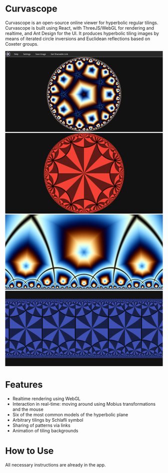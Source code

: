 # Curvascope
Curvascope is an open-source online viewer for hyperbolic regular tilings.  Curvascope is built
using React, with ThreeJS/WebGL for rendering and realtime, and Ant Design for the UI. It produces
hyperbolic tiling images by means of iterated circle inversions and Euclidean reflections based on
Coxeter groups. 

![Program view](/sample_images/screenshot.png)
![A red {8, 8} hyperbolic tiling with fundamental triangles in the Poincare model](/sample_images/example1.png)
![A multicolored {6, 4} hyperbolic tiling in the half-plane model](/sample_images/example2.png)
![A blue {6, 4} hyperbolic tiling with fundamental triangles in the band model](/sample_images/example3.png)

# Features
- Realtime rendering using WebGL
- Interaction in real-time: moving around using Mobius transformations and the mouse
- Six of the most common models of the hyperbolic plane
- Arbitrary tilings by Schlafli symbol
- Sharing of patterns via links
- Animation of tiling backgrounds

# How to Use
All necessary instructions are already in the app.